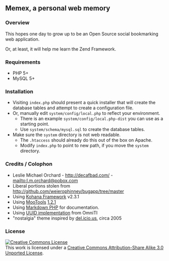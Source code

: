 ## Memex, a personal web memory

### Overview

This hopes one day to grow up to be an Open Source social bookmarking web
application.  

Or, at least, it will help me learn the Zend Framework.

### Requirements

* PHP 5+
* MySQL 5+


### Installation

* Visiting `index.php` should present a quick installer that will create the database tables and attempt to create a configuration file.
* Or, manually edit `system/config/local.php` to reflect your environment.
    * There is an example `system/config/local.php-dist` you can use as a starting point.
    * Use `system/schema/mysql.sql` to create the database tables.
* Make sure the `system` directory is not web readable. 
    * The `.htaccess` should already do this out of the box on Apache.
    * Modify `index.php` to point to new path, if you move the `system` directory.

[kf]: http://kohanaphp.com/download

### Credits / Colophon

* Leslie Michael Orchard - <http://decafbad.com/> - <mailto:l.m.orchard@pobox.com>
* Liberal portions stolen from <http://github.com/weierophinney/bugapp/tree/master>
* Using [Kohana Framework][kf] v2.3.1
* Using [MooTools][mootools] [1.2.1][moodownload]
* Using [Markdown PHP][markdown] for documentation.
* Using [UUID implementation][uuid] from OmniTI 
* "nostalgia" theme inspired by [del.icio.us][del], circa 2005

[mootools]: http://mootools.net/
[moodownload]: http://mootools.net/download/
[zf]: http://framework.zend.com/
[del]: http://del.icio.us/
[markdown]: http://michelf.com/projects/php-markdown/
[uuid]: https://labs.omniti.com/trac/alexandria/browser/trunk/OmniTI/UUID.php?rev=7

### License

<a rel="license" href="http://creativecommons.org/licenses/by-sa/3.0/"><img alt="Creative Commons License" style="border-width:0" src="http://i.creativecommons.org/l/by-sa/3.0/88x31.png" /></a><br />This work is licensed under a <a rel="license" href="http://creativecommons.org/licenses/by-sa/3.0/">Creative Commons Attribution-Share Alike 3.0 Unported License</a>.
